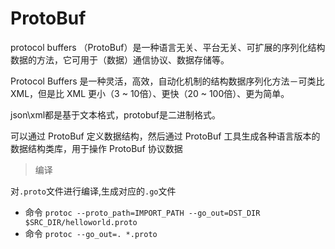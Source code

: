 # ProtoBuf

protocol buffers （ProtoBuf）是一种语言无关、平台无关、可扩展的序列化结构数据的方法，它可用于（数据）通信协议、数据存储等。

Protocol Buffers 是一种灵活，高效，自动化机制的结构数据序列化方法－可类比 XML，但是比 XML 更小（3 ~ 10倍）、更快（20 ~ 100倍）、更为简单。

json\xml都是基于文本格式，protobuf是二进制格式。

可以通过 ProtoBuf 定义数据结构，然后通过 ProtoBuf 工具生成各种语言版本的数据结构类库，用于操作 ProtoBuf 协议数据



> 编译 

对`.proto`文件进行编译,生成对应的`.go`文件
- 命令 `protoc --proto_path=IMPORT_PATH --go_out=DST_DIR $SRC_DIR/helloworld.proto`
- 命令 `protoc --go_out=. *.proto`